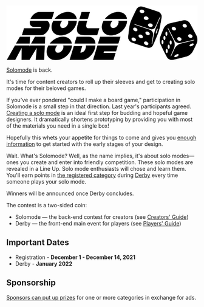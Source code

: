 ![Solomode](./../images/solomode.png)

[Solomode](https://www.boardgamegeek.com/thread/2540440/2020-solomode-design-contest) is back.

It's time for content creators to roll up their sleeves and get to creating solo modes for their beloved games.

If you've ever pondered "could I make a board game," participation in Solomode is a small step in that direction.  Last year's participants agreed.  [Creating a solo mode](./creators-guide.md) is an ideal first step for budding and hopeful game designers.  It dramatically shortens prototyping by providing you with most of the materials you need in a single box!

Hopefully this whets your appetite for things to come and gives you [enough information](./creators-guide.md) to get started with the early stages of your design.

Wait.  What's Solomode?  Well, as the name implies, it's about solo modes—ones you create and enter into friendly competition.  These solo modes are revealed in a Line Up.  Solo mode enthusiasts will chose and learn them.  You'll earn points in [the registered category](./categories.md) during [Derby](./announcement-derby.md) every time someone plays your solo mode.

Winners will be announced once Derby concludes.

The contest is a two-sided coin:
* Solomode — the back-end contest for creators (see [Creators' Guide](./creators-guide.md))
* Derby — the front-end main event for players (see [Players' Guide](./players-guide.md))

## Important Dates
* Registration - **December 1 - December 14, 2021**
* Derby - **January 2022**

## Sponsorship
[Sponsors can put up prizes](./sponsors-guide.md) for one or more categories in exchange for ads.
